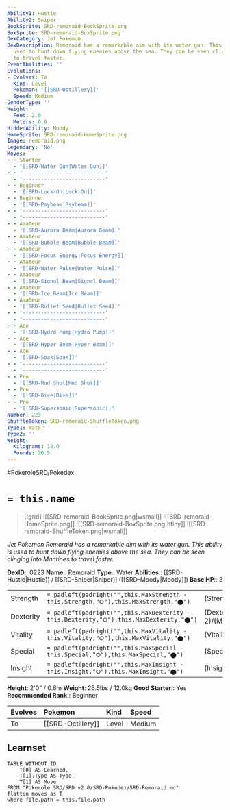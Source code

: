 ```yaml
---
Ability1: Hustle
Ability2: Sniper
BookSprite: SRD-remoraid-BookSprite.png
BoxSprite: SRD-remoraid-BoxSprite.png
DexCategory: Jet Pokemon
DexDescription: Remoraid has a remarkable aim with its water gun. This ability is
  used to hunt down flying enemies above the sea. They can be seen clinging into Mantines
  to travel faster.
EventAbilities: ''
Evolutions:
- Evolves: To
  Kind: Level
  Pokemon: '[[SRD-Octillery]]'
  Speed: Medium
GenderType: ''
Height:
  Feet: 2.0
  Meters: 0.6
HiddenAbility: Moody
HomeSprite: SRD-remoraid-HomeSprite.png
Image: remoraid.png
Legendary: 'No'
Moves:
- - Starter
  - '[[SRD-Water Gun|Water Gun]]'
- - '---------------------------'
  - '---------------------------'
- - Beginner
  - '[[SRD-Lock-On|Lock-On]]'
- - Beginner
  - '[[SRD-Psybeam|Psybeam]]'
- - '---------------------------'
  - '---------------------------'
- - Amateur
  - '[[SRD-Aurora Beam|Aurora Beam]]'
- - Amateur
  - '[[SRD-Bubble Beam|Bubble Beam]]'
- - Amateur
  - '[[SRD-Focus Energy|Focus Energy]]'
- - Amateur
  - '[[SRD-Water Pulse|Water Pulse]]'
- - Amateur
  - '[[SRD-Signal Beam|Signal Beam]]'
- - Amateur
  - '[[SRD-Ice Beam|Ice Beam]]'
- - Amateur
  - '[[SRD-Bullet Seed|Bullet Seed]]'
- - '---------------------------'
  - '---------------------------'
- - Ace
  - '[[SRD-Hydro Pump|Hydro Pump]]'
- - Ace
  - '[[SRD-Hyper Beam|Hyper Beam]]'
- - Ace
  - '[[SRD-Soak|Soak]]'
- - '---------------------------'
  - '---------------------------'
- - Pro
  - '[[SRD-Mud Shot|Mud Shot]]'
- - Pro
  - '[[SRD-Dive|Dive]]'
- - Pro
  - '[[SRD-Supersonic|Supersonic]]'
Number: 223
ShuffleToken: SRD-remoraid-ShuffleToken.png
Type1: Water
Type2: ''
Weight:
  Kilograms: 12.0
  Pounds: 26.5
---
```


#PokeroleSRD/Pokedex

# `= this.name`

> [!grid]
> ![[SRD-remoraid-BookSprite.png|wsmall]]
> ![[SRD-remoraid-HomeSprite.png]]
> ![[SRD-remoraid-BoxSprite.png|htiny]]
> ![[SRD-remoraid-ShuffleToken.png|wsmall]]


*Jet Pokemon*
*Remoraid has a remarkable aim with its water gun. This ability is used to hunt down flying enemies above the sea. They can be seen clinging into Mantines to travel faster.*

**DexID**:: 0223
**Name**:: Remoraid
**Type**:: Water
**Abilities**:: [[SRD-Hustle|Hustle]] / [[SRD-Sniper|Sniper]] ([[SRD-Moody|Moody]])
**Base HP**:: 3

|           |                                                                                        |                                          |
| --------- | -------------------------------------------------------------------------------------- | ---------------------------------------- |
| Strength  | `= padleft(padright("",this.MaxStrength - this.Strength,"⭘"),this.MaxStrength,"⬤")`    | (Strength::2)/(MaxStrength::4)   |
| Dexterity | `= padleft(padright("",this.MaxDexterity - this.Dexterity,"⭘"),this.MaxDexterity,"⬤")` | (Dexterity:: 2)/(MaxDexterity::4) |
| Vitality  | `= padleft(padright("",this.MaxVitality - this.Vitality,"⭘"),this.MaxVitality,"⬤")`    | (Vitality::1)/(MaxVitality::3)   |
| Special   | `= padleft(padright("",this.MaxSpecial - this.Special,"⭘"),this.MaxSpecial,"⬤")`       | (Special::2)/(MaxSpecial::4)     |
| Insight   | `= padleft(padright("",this.MaxInsight - this.Insight,"⭘"),this.MaxInsight,"⬤")`       | (Insight::1)/(MaxInsight::3)     |

**Height**: 2'0" / 0.6m
**Weight**: 26.5lbs / 12.0kg
**Good Starter**:: Yes
**Recommended Rank**:: Beginner

| Evolves   | Pokemon           | Kind   | Speed   |
|:----------|:------------------|:-------|:--------|
| To        | [[SRD-Octillery]] | Level  | Medium  |

## Learnset

```dataview
TABLE WITHOUT ID
    T[0] AS Learned,
    T[1].Type AS Type,
    T[1] AS Move
FROM "Pokerole SRD/SRD v2.0/SRD-Pokedex/SRD-Remoraid.md"
flatten moves as T
where file.path = this.file.path
```
